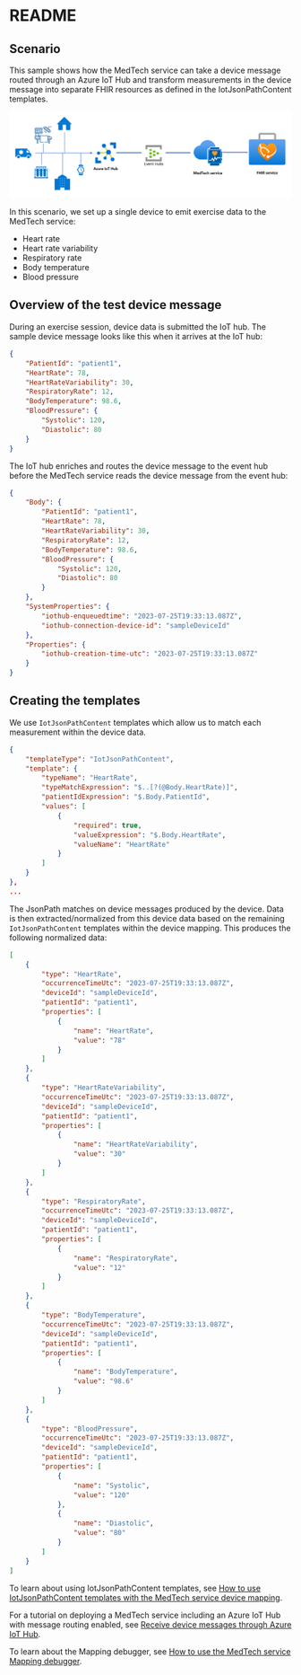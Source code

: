 # README

## Scenario

This sample shows how the MedTech service can take a device message routed through an Azure IoT Hub and transform measurements in the device message into separate FHIR resources as defined in the IotJsonPathContent templates.

![Image](media/device-message-flow-with-iot-hub.png)

In this scenario, we set up a single device to emit exercise data to the MedTech service:

- Heart rate
- Heart rate variability
- Respiratory rate
- Body temperature
- Blood pressure

## Overview of the test device message

During an exercise session, device data is submitted the IoT hub. The sample device message looks like this when it arrives at the IoT hub:

```json
{
    "PatientId": "patient1",
    "HeartRate": 78,
    "HeartRateVariability": 30,
    "RespiratoryRate": 12,
    "BodyTemperature": 98.6,
    "BloodPressure": {
        "Systolic": 120,
        "Diastolic": 80
    }
}
```

The IoT hub enriches and routes the device message to the event hub before the MedTech service reads the device message from the event hub:

```json
{
    "Body": {
        "PatientId": "patient1",
        "HeartRate": 78,
        "HeartRateVariability": 30,
        "RespiratoryRate": 12,
        "BodyTemperature": 98.6,
        "BloodPressure": {
            "Systolic": 120,
            "Diastolic": 80
        }
    },
    "SystemProperties": {
        "iothub-enqueuedtime": "2023-07-25T19:33:13.087Z",
        "iothub-connection-device-id": "sampleDeviceId"
    },
    "Properties": {
        "iothub-creation-time-utc": "2023-07-25T19:33:13.087Z"
    }
}  
```

## Creating the templates

We use `IotJsonPathContent` templates which allow us to match each measurement within the device data.

```json
{
    "templateType": "IotJsonPathContent",
    "template": {
        "typeName": "HeartRate",
        "typeMatchExpression": "$..[?(@Body.HeartRate)]",
        "patientIdExpression": "$.Body.PatientId",
        "values": [
            {
                "required": true,
                "valueExpression": "$.Body.HeartRate",
                "valueName": "HeartRate"
            }
        ]
    }
},
...
```

The JsonPath matches on device messages produced by the device. Data is then extracted/normalized from this device data based on the remaining `IotJsonPathContent` templates within the device mapping. This produces the following normalized data:

```json
[
    {
        "type": "HeartRate",
        "occurrenceTimeUtc": "2023-07-25T19:33:13.087Z",
        "deviceId": "sampleDeviceId",
        "patientId": "patient1",
        "properties": [
            {
                "name": "HeartRate",
                "value": "78"
            }
        ]
    },
    {
        "type": "HeartRateVariability",
        "occurrenceTimeUtc": "2023-07-25T19:33:13.087Z",
        "deviceId": "sampleDeviceId",
        "patientId": "patient1",
        "properties": [
            {
                "name": "HeartRateVariability",
                "value": "30"
            }
        ]
    },
    {
        "type": "RespiratoryRate",
        "occurrenceTimeUtc": "2023-07-25T19:33:13.087Z",
        "deviceId": "sampleDeviceId",
        "patientId": "patient1",
        "properties": [
            {
                "name": "RespiratoryRate",
                "value": "12"
            }
        ]
    },
    {
        "type": "BodyTemperature",
        "occurrenceTimeUtc": "2023-07-25T19:33:13.087Z",
        "deviceId": "sampleDeviceId",
        "patientId": "patient1",
        "properties": [
            {
                "name": "BodyTemperature",
                "value": "98.6"
            }
        ]
    },
    {
        "type": "BloodPressure",
        "occurrenceTimeUtc": "2023-07-25T19:33:13.087Z",
        "deviceId": "sampleDeviceId",
        "patientId": "patient1",
        "properties": [
            {
                "name": "Systolic",
                "value": "120"
            },
            {
                "name": "Diastolic",
                "value": "80"
            }
        ]
    }
]
```

To learn about using IotJsonPathContent templates, see [How to use IotJsonPathContent templates with the MedTech service device mapping](https://learn.microsoft.com/azure/healthcare-apis/iot/how-to-use-iotjsonpathcontent-templates).

For a tutorial on deploying a MedTech service including an Azure IoT Hub with message routing enabled, see [Receive device messages through Azure IoT Hub](https://learn.microsoft.com/azure/healthcare-apis/iot/device-messages-through-iot-hub).

To learn about the Mapping debugger, see [How to use the MedTech service Mapping debugger](https://learn.microsoft.com/azure/healthcare-apis/iot/how-to-use-mapping-debugger).
